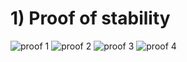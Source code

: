 # 1) Proof of stability
![proof 1](https://user-images.githubusercontent.com/130027814/230312679-2fe4554a-f9b5-47b6-9c36-9f82416e7c7d.png)
![proof 2](https://user-images.githubusercontent.com/130027814/230312696-4e59ea6a-630b-4bc9-bdfc-20d2dc1594da.png)
![proof 3](https://user-images.githubusercontent.com/130027814/230312715-6ab82b5f-c251-4ca2-b16b-5bccc198ae09.png)
![proof 4](https://user-images.githubusercontent.com/130027814/230307150-7de827a4-e94a-4c18-be23-db35c44f0b92.png)
